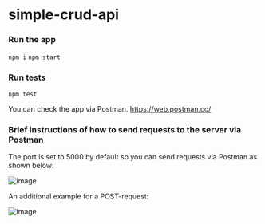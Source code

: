 # simple-crud-api

### Run the app
`npm i`
`npm start`

### Run tests
`npm test`

You can check the app via Postman.
https://web.postman.co/

### Brief instructions of how to send requests to the server via Postman

The port is set to 5000 by default so you can send requests via Postman as shown below:

![image](https://user-images.githubusercontent.com/35280077/143785266-a5ebbb24-1341-437c-9b8e-ac22ced6e902.png)

An additional example for a POST-request:

![image](https://user-images.githubusercontent.com/35280077/143785425-eeb5153a-0942-4317-bcd7-10f481e5086e.png)
